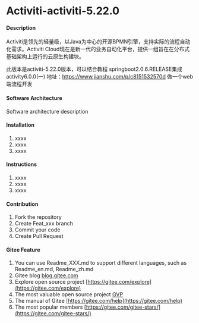 # Activiti-activiti-5.22.0

#### Description
Activiti是领先的轻量级，以Java为中心的开源BPMN引擎，支持实际的流程自动化需求。Activiti Cloud现在是新一代的业务自动化平台，提供一组旨在在分布式基础架构上运行的云原生构建块。

此版本是activiti-5.22.0版本，可以结合教程 springboot2.0.6.RELEASE集成activity6.0.0(一) 地址：https://www.jianshu.com/p/c8151532570d 做一个web端流程开发

#### Software Architecture
Software architecture description

#### Installation

1. xxxx
2. xxxx
3. xxxx

#### Instructions

1. xxxx
2. xxxx
3. xxxx

#### Contribution

1. Fork the repository
2. Create Feat_xxx branch
3. Commit your code
4. Create Pull Request


#### Gitee Feature

1. You can use Readme\_XXX.md to support different languages, such as Readme\_en.md, Readme\_zh.md
2. Gitee blog [blog.gitee.com](https://blog.gitee.com)
3. Explore open source project [https://gitee.com/explore](https://gitee.com/explore)
4. The most valuable open source project [GVP](https://gitee.com/gvp)
5. The manual of Gitee [https://gitee.com/help](https://gitee.com/help)
6. The most popular members  [https://gitee.com/gitee-stars/](https://gitee.com/gitee-stars/)